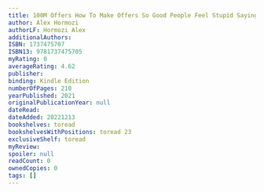 ```yaml
---
title: 100M Offers How To Make Offers So Good People Feel Stupid Saying No Acquisitioncom 100M Series Book 1
author: Alex Hormozi
authorLF: Hormozi Alex
additionalAuthors: 
ISBN: 1737475707
ISBN13: 9781737475705
myRating: 0
averageRating: 4.62
publisher: 
binding: Kindle Edition
numberOfPages: 210
yearPublished: 2021
originalPublicationYear: null
dateRead: 
dateAdded: 20221213
bookshelves: toread
bookshelvesWithPositions: toread 23
exclusiveShelf: toread
myReview: 
spoiler: null
readCount: 0
ownedCopies: 0
tags: []
---
```


